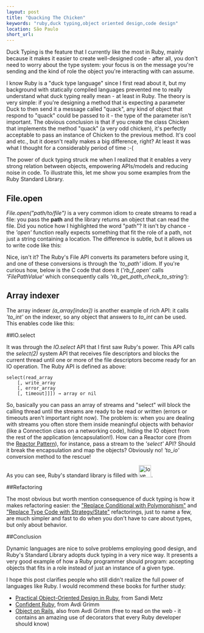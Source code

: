 ```yaml
---
layout: post
title: "Quacking The Chicken"
keywords: "ruby,duck typing,object oriented design,code design"
location: São Paulo
short_url:
---
```


Duck Typing is the feature that I currently like the most in Ruby, mainly because it makes it easier to create well-designed code - after all, you don't need to worry about the type system: your focus is on the message you're sending and the kind of role the object you're interacting with can assume.

<!-- more -->

I know Ruby is a "duck type language" since I first read about it, but my background with statically compiled languages prevented me to really understand what duck typing really mean - at least in Ruby. The theory is very simple: if you're designing a method that is expecting a parameter Duck to then send it a message called "quack", any kind of object that respond to "quack" could be passed to it - the type of the parameter isn't important. The obvious conclusion is that if you create the class Chicken that implements the method "quack" (a very odd chicken), it's perfectly acceptable to pass an instance of Chicken to the previous method. It's cool and etc., but it doesn't really makes a big difference, right? At least it was what I thought for a considerably period of time :-(

The power of duck typing struck me when I realized that it enables a very strong relation between objects, empowering APIs/models and reducing noise in code. To illustrate this, let me show you some examples from the Ruby Standard Library.

## File.open

*File.open("path/to/file")* is a very common idiom to create streams to read a file: you pass the **path** and the library returns an object that can read the file. Did you notice how I highlighted the word "path"? It isn't by chance - the *'open'* function really expects something that fit the role of a path, not just a string containing a location. The difference is subtle, but it allows us to write code like this:

<script src="https://gist.github.com/victorarias/6198934.js">
</script>

Nice, isn't it? The Ruby's File API converts its parameters before using it, and one of these conversions is through the *'to_path'* idiom. If you're curious how, below is the C code that does it (*'rb_f_open'* calls *'FilePathValue'* which consequently calls *'rb_get_path_check_to_string'*):

<script src="https://gist.github.com/victorarias/6198940.js">
</script>

## Array indexer

The array indexer *(a_array\[index\])* is another example of rich API: it calls *'to_int'* on the indexer, so any object that answers to *to_int* can be used. This enables code like this:

<script src="https://gist.github.com/victorarias/6198944.js">
</script>

##IO.select

It was through the *IO.select* API that I first saw Ruby's power. This API calls the *select(2)* system API that receives file descriptors and blocks the current thread until one or more of the file descriptors become ready for an IO operation. The Ruby API is defined as above:

	select(read_array
		[, write_array
		[, error_array
		[, timeout]]]) → array or nil

So, basically you can pass an array of streams and "select" will block the calling thread until the streams are ready to be read or written (errors or timeouts aren't important right now). The problem is: when you are dealing with streams you often store them inside meaningful objects with behavior (like a Connection class on a networking code), hiding the IO object from the rest of the application (encapsulation!). How can a Reactor core (from the [Reactor Pattern](http://en.wikipedia.org/wiki/Reactor_pattern)), for instance, pass a stream to the *'select'* API? Should it break the encapsulation and map the objects? Obviously no! *'to_io'* conversion method to the rescue!

<script src="https://gist.github.com/victorarias/6198945.js">
</script>

As you can see, Ruby's standard library is filled with <img alt="love" style="width: 32px;" src="http://www.victorarias.com.br/images/heart.png"/>.

##Refactoring

The most obvious but worth mention consequence of duck typing is how it makes refactoring easier: the ["Replace Conditional with Polymorphism"](http://www.refactoring.com/catalog/replaceConditionalWithPolymorphism.html) and ["Replace Type Code with Strategy/State"](http://www.refactoring.com/catalog/replaceTypeCodeWithStateStrategy.html) refactorings, just to name a few, are much simpler and fast to do when you don't have to care about types, but only about behavior.

##Conclusion

Dynamic languages are nice to solve problems employing good design, and Ruby's Standard Library adopts duck typing in a very nice way. It presents a very good example of how a Ruby programmer should program: accepting objects that fits in a role instead of just an instance of a given type.

I hope this post clarifies people who still didn't realize the full power of languages like Ruby. I would recommend these books for further study:

- [Practical Object-Oriented Design in Ruby](http://www.poodr.info/), from Sandi Metz
- [Confident Ruby](http://devblog.avdi.org/2012/06/05/confident-ruby-beta/), from Avdi Grimm
- [Object on Rails](http://objectsonrails.com/), also from Avdi Grimm (free to read on the web - it contains an amazing use of decorators that every Ruby developer should know)
